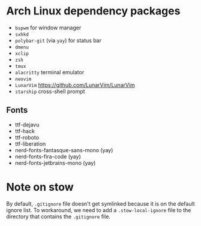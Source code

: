 # Arch Linux dependency packages

- `bspwm` for window manager
- `sxhkd`
- `polybar-git` (via `yay`) for status bar
- `dmenu`
- `xclip`
- `zsh`
- `tmux`
- `alacritty` terminal emulator
- `neovim`
- `LunarVim` https://github.com/LunarVim/LunarVim
- `starship` cross-shell prompt

## Fonts

- ttf-dejavu
- ttf-hack
- ttf-roboto
- ttf-liberation
- nerd-fonts-fantasque-sans-mono (yay)
- nerd-fonts-fira-code (yay)
- nerd-fonts-jetbrains-mono (yay)

# Note on stow

By default, `.gitignore` file doesn't get symlinked because it is on the default
ignore list. To workaround, we need to add a `.stow-local-ignore` file to the
directory that contains the `.gitignore` file.

